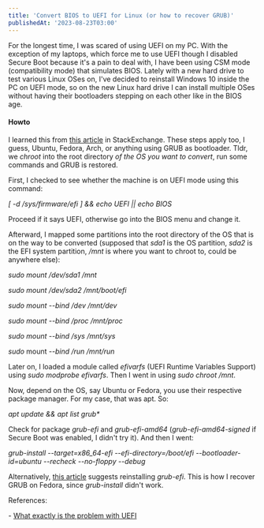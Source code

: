 ```yaml
---
title: 'Convert BIOS to UEFI for Linux (or how to recover GRUB)'
publishedAt: '2023-08-23T03:00'
---
```

For the longest time, I was scared of using UEFI on my PC. With the
exception of my laptops, which force me to use UEFI though I disabled
Secure Boot because it's a pain to deal with, I have been using CSM mode
(compatibility mode) that simulates BIOS. Lately with a new hard drive
to test various Linux OSes on, I've decided to reinstall Windows 10
inside the PC on UEFI mode, so on the new Linux hard drive I can install
multiple OSes without having their bootloaders stepping on each other
like in the BIOS age.

#### Howto

I learned this from [this
article](https://askubuntu.com/questions/509423/which-commands-to-convert-a-ubuntu-bios-install-to-efi-uefi-without-boot-repair)
in StackExchange. These steps apply too, I guess, Ubuntu, Fedora, Arch,
or anything using GRUB as bootloader. Tldr, we *chroot* into the root
directory *of the OS you want to convert*, run some commands and GRUB is
restored.

First, I checked to see whether the machine is on UEFI mode using this
command:

*\[ -d /sys/firmware/efi \] && echo UEFI \|\| echo BIOS*

Proceed if it says UEFI, otherwise go into the BIOS menu and change it.

Afterward, I mapped some partitions into the root directory of the OS
that is on the way to be converted (supposed that *sda1* is the OS
partition, *sda2* is the EFI system partition, */mnt* is where you want
to chroot to, could be anywhere else):

*sudo mount /dev/sda1 /mnt*

*sudo mount /dev/sda2 /mnt/boot/efi*

*sudo mount \--bind /dev /mnt/dev*

*sudo mount \--bind /proc /mnt/proc*

*sudo mount \--bind /sys /mnt/sys*

*sudo* mount *\--bind /run /mnt/run*

Later on, I loaded a module called *efivarfs* (UEFI Runtime Variables
Support) using *sudo modprobe efivarfs*. Then I went in using *sudo
chroot /mnt*.

Now, depend on the OS, say Ubuntu or Fedora, you use their respective
package manager. For my case, that was apt. So:

*apt update && apt list grub\**

Check for package *grub-efi* and *grub-efi-amd64*
(*grub-efi-amd64-signed* if Secure Boot was enabled, I didn't try it).
And then I went:

*grub-install \--target=x86\_64-efi \--efi-directory=/boot/efi
\--bootloader-id=ubuntu \--recheck \--no-floppy \--debug*

Alternatively, [this
article](https://superuser.com/questions/376470/how-to-reinstall-grub2-efi)
suggests reinstalling *grub-efi*. This is how I recover GRUB on Fedora,
since *grub-install* didn't work.

References:

\- [What exactly is the problem with
UEFI](https://www.reddit.com/r/linuxquestions/comments/63azo4/eli5_what_exactly_is_the_problem_with_uefi_and/)
